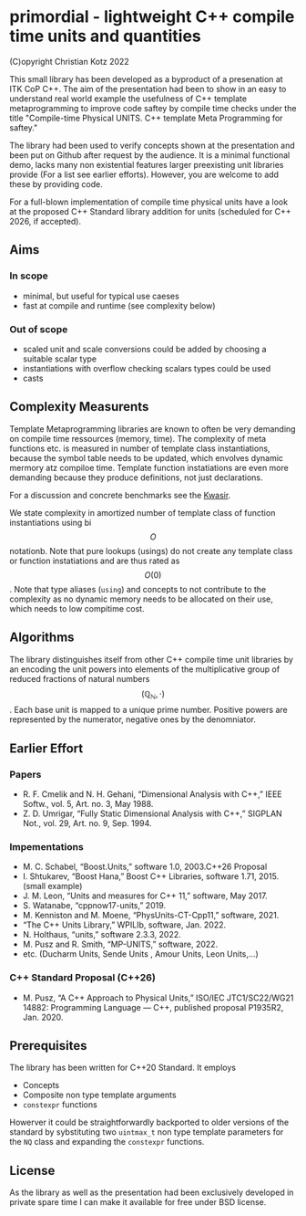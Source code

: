 primordial - lightweight C++ compile time units and quantities
==============================================================

(C)opyright Christian Kotz 2022

This small library has been developed as a byproduct of a presenation at ITK CoP C++.
The aim of the presentation had been to show in an easy to understand real world example 
the usefulness of C++ template metaprogramming to improve code saftey by compile time checks
under the title "Compile-time Physical UNITS. C++ template Meta Programming for saftey."

The library had been used to verify concepts shown at the presentation and been put on Github 
after request by the audience.  It is a minimal functional demo, lacks many non existential 
features larger preexisting unit libraries provide (For a list see earlier efforts). However,
you are welcome to add these by providing code.

For a full-blown implementation of compile time physical units have a look at the proposed
C++ Standard library addition for units (scheduled for C++ 2026, if accepted).

Aims
----

### In scope

- minimal, but useful for typical use caeses 
- fast at compile and runtime (see complexity below)

### Out of scope
- scaled unit and scale conversions could be added by choosing a suitable scalar type
- instantiations with overflow checking scalars types could be used 
- casts 

Complexity Measurents
---------------------

Template Metaprogramming libraries are known to often be very demanding on compile time ressources (memory, time).
The complexity of meta functions etc. is measured in number of template class instantiations, because the symbol table 
needs to be updated, which envolves dynamic mermory atz compiloe time. Template function instatiations are even more
demanding because they produce definitions, not just declarations.

For a discussion and concrete benchmarks see the [Kwasir](https://github.com/kvasir-io/Kvasir). 

We state complexity in amortized number of template class of function instantiations using bi $$O$$ notationb. 
Note that pure lookups (usings) do not create any template class or function instatiations and are thus rated as 
$$O(0)$$ . Note that type aliases (`using`) and concepts to not contribute to the complexity as no dynamic memory
needs to be allocated on their use, which needs to low compitime cost.

Algorithms
----------

The library distinguishes itself from other C++ compile time unit libraries by an encoding the unit powers into 
elements of the multiplicative group of reduced fractions of natural numbers  $$\left(\mathbb{Q}_{\mathbb{N}},\cdot\right)$$.
Each base unit is mapped to a unique prime number. Positive powers are represented by the numerator, negative ones by 
the denomniator.


Earlier Effort
--------------

### Papers

* R. F. Cmelik and N. H. Gehani, “Dimensional Analysis with C++,” IEEE Softw., vol. 5, Art. no. 3, May 1988.
* Z. D. Umrigar, “Fully Static Dimensional Analysis with C++,” SIGPLAN Not., vol. 29, Art. no. 9, Sep. 1994.

### Impementations
* M. C. Schabel, “Boost.Units,” software 1.0, 2003.C++26 Proposal
* I. Shtukarev, “Boost Hana,” Boost C++ Libraries, software 1.71, 2015. (small example)
* J. M. Leon, “Units and measures for C++ 11,” software, May 2017.
* S. Watanabe, “cppnow17-units,” 2019.
* M. Kenniston and M. Moene, “PhysUnits-CT-Cpp11,” software, 2021.
* “The C++ Units Library,” WPILIb, software, Jan. 2022.
* N. Holthaus, “units,” software 2.3.3, 2022.
* M. Pusz and R. Smith, “MP-UNITS,” software, 2022.
* etc. (Ducharm Units, Sende Units , Amour Units, Leon Units,…)

### C++ Standard Proposal (C++26)
* M. Pusz, “A C++ Approach to Physical Units,” ISO/IEC JTC1/SC22/WG21 14882: Programming Language — C++, published proposal P1935R2, Jan. 2020.

Prerequisites
-------------

The library has been written for C++20 Standard. It employs 

* Concepts
* Composite non type template arguments
* `constexpr` functions

Howerver it could be straightforwardly backported to older versions of the standard by sybstituting two `uintmax_t` non type template parameters 
for the `NQ` class and expanding the `constexpr` functions.

License
-------

As the library as well as the presentation had been exclusively developed in private spare time I can make it available for free
under BSD license.

